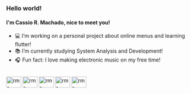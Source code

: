 ### Hello world!

<h4>I'm Cassio R. Machado, nice to meet you!</h4>

- 💻 I’m working on a personal project about online menus and learning flutter!
- 📚 I’m currently studying System Analysis and Development!
- 🎧 Fun fact: I love making electronic music on my free time! 

<div style="display: inline_block"><br>
<img align="center" alt="rm-react" height="30" width="40" src="https://cdn.jsdelivr.net/gh/devicons/devicon/icons/react/react-original.svg" />
<img align="center" alt="rm-react" height="30" width="40" src="https://cdn.jsdelivr.net/gh/devicons/devicon/icons/javascript/javascript-plain.svg" />  
<img align="center" alt="rm-react" height="30" width="40" src="https://cdn.jsdelivr.net/gh/devicons/devicon/icons/css3/css3-original.svg" />
<img align="center" alt="rm-react" height="30" width="40" src="https://cdn.jsdelivr.net/gh/devicons/devicon/icons/html5/html5-original.svg" />
  <img align="center" alt="rm-react" height="30" width="40" src="https://cdn.jsdelivr.net/gh/devicons/devicon/icons/flutter/flutter-original.svg" />
</div>
